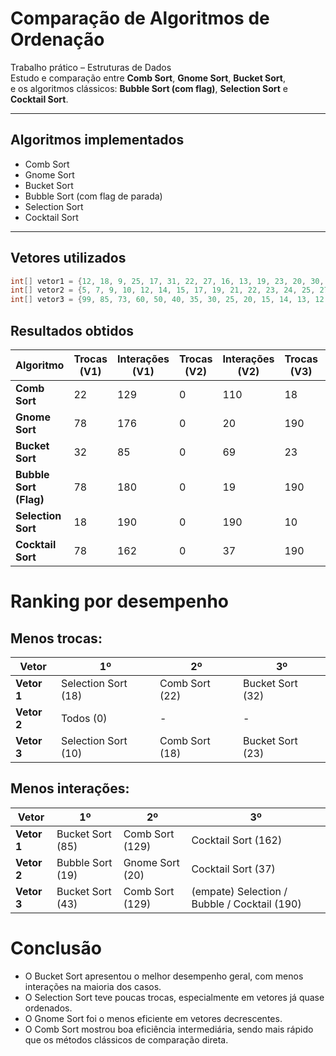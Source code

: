 # Comparação de Algoritmos de Ordenação

Trabalho prático – Estruturas de Dados  
Estudo e comparação entre **Comb Sort**, **Gnome Sort**, **Bucket Sort**,  
e os algoritmos clássicos: **Bubble Sort (com flag)**, **Selection Sort** e **Cocktail Sort**.

---

## Algoritmos implementados
- Comb Sort  
- Gnome Sort  
- Bucket Sort  
- Bubble Sort (com flag de parada)  
- Selection Sort  
- Cocktail Sort  

---

## Vetores utilizados

```java
int[] vetor1 = {12, 18, 9, 25, 17, 31, 22, 27, 16, 13, 19, 23, 20, 30, 14, 11, 15, 24, 26, 28};
int[] vetor2 = {5, 7, 9, 10, 12, 14, 15, 17, 19, 21, 22, 23, 24, 25, 27, 28, 29, 30, 31, 32};
int[] vetor3 = {99, 85, 73, 60, 50, 40, 35, 30, 25, 20, 15, 14, 13, 12, 11, 10, 9, 8, 7, 6};
````
## Resultados obtidos

| Algoritmo              | Trocas (V1) | Interações (V1) | Trocas (V2) | Interações (V2) | Trocas (V3) | Interações (V3) |
| ---------------------- | ----------- | --------------- | ----------- | --------------- | ----------- | --------------- |
| **Comb Sort**          | 22          | 129             | 0           | 110             | 18          | 129             |
| **Gnome Sort**         | 78          | 176             | 0           | 20              | 190         | 400             |
| **Bucket Sort**        | 32          | 85              | 0           | 69              | 23          | 43              |
| **Bubble Sort (Flag)** | 78          | 180             | 0           | 19              | 190         | 190             |
| **Selection Sort**     | 18          | 190             | 0           | 190             | 10          | 190             |
| **Cocktail Sort**      | 78          | 162             | 0           | 37              | 190         | 190             |

# Ranking por desempenho

## Menos trocas:
| Vetor       | 1º                  | 2º             | 3º               |
| ----------- | ------------------- | -------------- | ---------------- |
| **Vetor 1** | Selection Sort (18) | Comb Sort (22) | Bucket Sort (32) |
| **Vetor 2** | Todos (0)           | -              | -                |
| **Vetor 3** | Selection Sort (10) | Comb Sort (18) | Bucket Sort (23) |

## Menos interações:
| Vetor       | 1º               | 2º              | 3º                                           |
| ----------- | ---------------- | --------------- | -------------------------------------------- |
| **Vetor 1** | Bucket Sort (85) | Comb Sort (129) | Cocktail Sort (162)                          |
| **Vetor 2** | Bubble Sort (19) | Gnome Sort (20) | Cocktail Sort (37)                           |
| **Vetor 3** | Bucket Sort (43) | Comb Sort (129) | (empate) Selection / Bubble / Cocktail (190) |

# Conclusão

- O Bucket Sort apresentou o melhor desempenho geral, com menos interações na maioria dos casos.
- O Selection Sort teve poucas trocas, especialmente em vetores já quase ordenados.
- O Gnome Sort foi o menos eficiente em vetores decrescentes.
- O Comb Sort mostrou boa eficiência intermediária, sendo mais rápido que os métodos clássicos de comparação direta.
